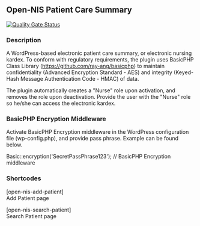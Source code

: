 ## Open-NIS Patient Care Summary

[![Quality Gate Status](https://sonarcloud.io/api/project_badges/measure?project=open-nis-patient-care-summary&metric=alert_status)](https://sonarcloud.io/dashboard?id=open-nis-patient-care-summary)

### Description

A WordPress-based electronic patient care summary, or electronic nursing kardex. To conform with regulatory requirements, the plugin uses BasicPHP Class Library (https://github.com/ray-ang/basicphp) to maintain confidentiality (Advanced Encryption Standard - AES) and integrity (Keyed-Hash Message Authentication Code - HMAC) of data.

The plugin automatically creates a "Nurse" role upon activation, and removes the role upon deactivation. Provide the user with the "Nurse" role so he/she can access the electronic kardex.

### BasicPHP Encryption Middleware

Activate BasicPHP Encryption middleware in the WordPress configuration file (wp-config.php), and provide pass phrase. Example can be found below.

Basic::encryption('SecretPassPhrase123'); // BasicPHP Encryption middleware

### Shortcodes

[open-nis-add-patient]<br/>
Add Patient page

[open-nis-search-patient]<br/>
Search Patient page
